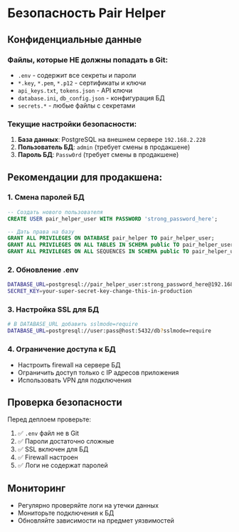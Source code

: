 # Безопасность Pair Helper

## Конфиденциальные данные

### Файлы, которые НЕ должны попадать в Git:

- `.env` - содержит все секреты и пароли
- `*.key`, `*.pem`, `*.p12` - сертификаты и ключи
- `api_keys.txt`, `tokens.json` - API ключи
- `database.ini`, `db_config.json` - конфигурация БД
- `secrets.*` - любые файлы с секретами

### Текущие настройки безопасности:

1. **База данных**: PostgreSQL на внешнем сервере `192.168.2.228`
2. **Пользователь БД**: `admin` (требует смены в продакшене)
3. **Пароль БД**: `Passw0rd` (требует смены в продакшене)

## Рекомендации для продакшена:

### 1. Смена паролей БД
```sql
-- Создать нового пользователя
CREATE USER pair_helper_user WITH PASSWORD 'strong_password_here';

-- Дать права на базу
GRANT ALL PRIVILEGES ON DATABASE pair_helper TO pair_helper_user;
GRANT ALL PRIVILEGES ON ALL TABLES IN SCHEMA public TO pair_helper_user;
GRANT ALL PRIVILEGES ON ALL SEQUENCES IN SCHEMA public TO pair_helper_user;
```

### 2. Обновление .env
```bash
DATABASE_URL=postgresql://pair_helper_user:strong_password_here@192.168.2.228:5432/pair_helper
SECRET_KEY=your-super-secret-key-change-this-in-production
```

### 3. Настройка SSL для БД
```bash
# В DATABASE_URL добавить sslmode=require
DATABASE_URL=postgresql://user:pass@host:5432/db?sslmode=require
```

### 4. Ограничение доступа к БД
- Настроить firewall на сервере БД
- Ограничить доступ только с IP адресов приложения
- Использовать VPN для подключения

## Проверка безопасности

Перед деплоем проверьте:

1. ✅ `.env` файл не в Git
2. ✅ Пароли достаточно сложные
3. ✅ SSL включен для БД
4. ✅ Firewall настроен
5. ✅ Логи не содержат паролей

## Мониторинг

- Регулярно проверяйте логи на утечки данных
- Мониторьте подключения к БД
- Обновляйте зависимости на предмет уязвимостей
